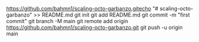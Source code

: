 https://github.com/bahmn1/scaling-octo-garbanzo.gitecho "# scaling-octo-garbanzo" >> README.md
git init
git add README.md
git commit -m "first commit"
git branch -M main
git remote add origin https://github.com/bahmn1/scaling-octo-garbanzo.git
git push -u origin main
